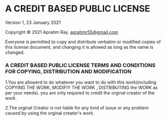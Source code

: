# A CREDIT BASED PUBLIC LICENSE

Version 1, 23 January 2021

Copyright © 2021 Apratim Ray. <apratimr55@gmail.com>

Everyone is permitted to copy and distribute verbatim or modified copies of this license document, and changing it is allowed as long as the name is changed.

### A CREDIT BASED PUBLIC LICENSE TERMS AND CONDITIONS FOR COPYING, DISTRIBUTION AND MODIFICATION

1.You are allowerd to do whatever you want to do with this work(including COPYING THE WORK, MODIFIY THE WORK , DISTRIBUTING the WORK as per your needs).
you are only required to credit the orginal creator of the work.

2.The orginal Creator is not liable for any kind of issue or any problem caused by using the orginal creator's work.